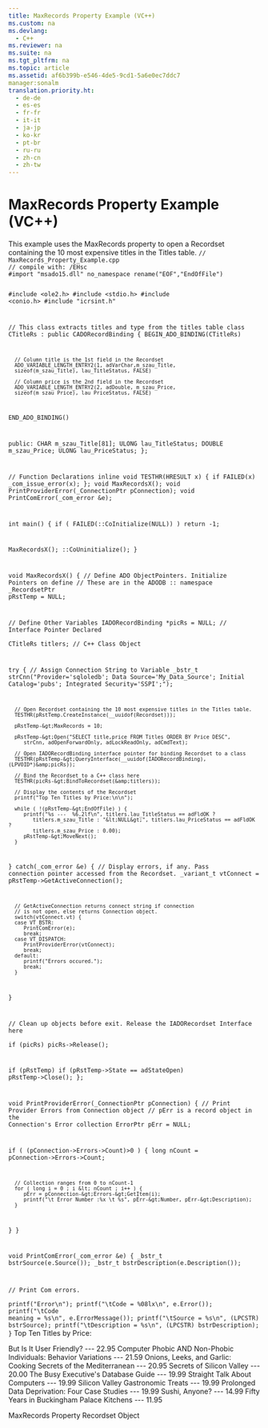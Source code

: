 ```yaml
---
title: MaxRecords Property Example (VC++)
ms.custom: na
ms.devlang: 
  - C++
ms.reviewer: na
ms.suite: na
ms.tgt_pltfrm: na
ms.topic: article
ms.assetid: af6b399b-e546-4de5-9cd1-5a6e0ec7ddc7
manager:sonalm
translation.priority.ht: 
  - de-de
  - es-es
  - fr-fr
  - it-it
  - ja-jp
  - ko-kr
  - pt-br
  - ru-ru
  - zh-cn
  - zh-tw
---
```

# MaxRecords Property Example (VC++)
<?xml version="1.0" encoding="utf-8"?>
<developerReferenceWithoutSyntaxDocument xmlns="http://ddue.schemas.microsoft.com/authoring/2003/5" xmlns:xlink="http://www.w3.org/1999/xlink" xmlns:xsi="http://www.w3.org/2001/XMLSchema-instance" xsi:schemaLocation="http://ddue.schemas.microsoft.com/authoring/2003/5 http://dduestorage.blob.core.windows.net/ddueschema/developer.xsd">
  <introduction>
    <para>This example uses the <legacyLink xlink:href="20c76571-8c9a-482c-a99e-726ab1d93f8b">MaxRecords</legacyLink> property to open a <legacyLink xlink:href="ede1415f-c3df-4cc5-a05b-2576b2b84b60">Recordset</legacyLink> containing the 10 most expensive titles in the <legacyBold><legacyItalic>Titles</legacyItalic></legacyBold> table.</para>
  </introduction>
  <codeExample>
    <code>// MaxRecords_Property_Example.cpp
// compile with: /EHsc
#import "msado15.dll" no_namespace rename("EOF","EndOfFile")

#include &lt;ole2.h&gt;
#include &lt;stdio.h&gt;
#include &lt;conio.h&gt;
#include "icrsint.h"

// This class extracts titles and type from the titles table
class CTitleRs : public CADORecordBinding {
   BEGIN_ADO_BINDING(CTitleRs)

      // Column title is the 1st field in the Recordset
      ADO_VARIABLE_LENGTH_ENTRY2(1, adVarChar,m_szau_Title,
      sizeof(m_szau_Title), lau_TitleStatus, FALSE)

      // Column price is the 2nd field in the Recordset
      ADO_VARIABLE_LENGTH_ENTRY2(2, adDouble, m_szau_Price,
      sizeof(m_szau_Price), lau_PriceStatus, FALSE)

   END_ADO_BINDING()

public:
   CHAR m_szau_Title[81];
   ULONG lau_TitleStatus;
   DOUBLE m_szau_Price;
   ULONG lau_PriceStatus;
};

// Function Declarations
inline void TESTHR(HRESULT x) { if FAILED(x) _com_issue_error(x); };
void MaxRecordsX();
void PrintProviderError(_ConnectionPtr pConnection);
void PrintComError(_com_error &amp;e);

int main() {
   if ( FAILED(::CoInitialize(NULL)) )
      return -1;

   MaxRecordsX();
   ::CoUninitialize();
}

void  MaxRecordsX() {
   // Define ADO ObjectPointers.  Initialize Pointers on define
   // These are in the ADODB :: namespace
   _RecordsetPtr pRstTemp = NULL;

   // Define Other Variables
   IADORecordBinding *picRs = NULL;   // Interface Pointer Declared  
   CTitleRs titlers;   // C++ Class Object

   try {
      // Assign Connection String to Variable
      _bstr_t strCnn("Provider='sqloledb'; Data Source='My_Data_Source'; Initial Catalog='pubs'; Integrated Security='SSPI';");

      // Open Recordset containing the 10 most expensive titles in the Titles table.
      TESTHR(pRstTemp.CreateInstance(__uuidof(Recordset)));

      pRstTemp-&gt;MaxRecords = 10;

      pRstTemp-&gt;Open("SELECT title,price FROM Titles ORDER BY Price DESC",
         strCnn, adOpenForwardOnly, adLockReadOnly, adCmdText);

      // Open IADORecordBinding interface pointer for binding Recordset to a class
      TESTHR(pRstTemp-&gt;QueryInterface(__uuidof(IADORecordBinding), (LPVOID*)&amp;picRs));

      // Bind the Recordset to a C++ class here
      TESTHR(picRs-&gt;BindToRecordset(&amp;titlers));

      // Display the contents of the Recordset
      printf("Top Ten Titles by Price:\n\n");

      while ( !(pRstTemp-&gt;EndOfFile) ) {
         printf("%s ---  %6.2lf\n", titlers.lau_TitleStatus == adFldOK ? 
            titlers.m_szau_Title : "&lt;NULL&gt;", titlers.lau_PriceStatus == adFldOK ? 
            titlers.m_szau_Price : 0.00);
         pRstTemp-&gt;MoveNext();
      }
   }
   catch(_com_error &amp;e) {
      // Display errors, if any.  Pass connection pointer accessed from the Recordset.
      _variant_t vtConnect = pRstTemp-&gt;GetActiveConnection();

      // GetActiveConnection returns connect string if connection 
      // is not open, else returns Connection object.
      switch(vtConnect.vt) {
      case VT_BSTR:
         PrintComError(e);
         break;
      case VT_DISPATCH:
         PrintProviderError(vtConnect);
         break;
      default:
         printf("Errors occured.");
         break;
      }
   }

   // Clean up objects before exit. Release the IADORecordset Interface here   
   if (picRs)
      picRs-&gt;Release();

   if (pRstTemp)
      if (pRstTemp-&gt;State == adStateOpen)
         pRstTemp-&gt;Close();
};

void PrintProviderError(_ConnectionPtr pConnection) {
   // Print Provider Errors from Connection object
   // pErr is a record object in the Connection's Error collection
   ErrorPtr pErr = NULL;

   if ( (pConnection-&gt;Errors-&gt;Count)&gt;0 ) {
      long nCount = pConnection-&gt;Errors-&gt;Count;

      // Collection ranges from 0 to nCount-1
      for ( long i = 0 ; i &lt; nCount ; i++ ) {
         pErr = pConnection-&gt;Errors-&gt;GetItem(i);
         printf("\t Error Number :%x \t %s", pErr-&gt;Number, pErr-&gt;Description);
      }
   }
}

void PrintComError(_com_error &amp;e) {
   _bstr_t bstrSource(e.Source());
   _bstr_t bstrDescription(e.Description());

   // Print Com errors.  
   printf("Error\n");
   printf("\tCode = %08lx\n", e.Error());
   printf("\tCode meaning = %s\n", e.ErrorMessage());
   printf("\tSource = %s\n", (LPCSTR) bstrSource);
   printf("\tDescription = %s\n", (LPCSTR) bstrDescription);
}</code>
    <comments>
      <content>
        <computerOutput>Top Ten Titles by Price:

But Is It User Friendly? ---   22.95
Computer Phobic AND Non-Phobic Individuals: Behavior Variations ---   21.59
Onions, Leeks, and Garlic: Cooking Secrets of the Mediterranean ---   20.95
Secrets of Silicon Valley ---   20.00
The Busy Executive's Database Guide ---   19.99
Straight Talk About Computers ---   19.99
Silicon Valley Gastronomic Treats ---   19.99
Prolonged Data Deprivation: Four Case Studies ---   19.99
Sushi, Anyone? ---   14.99
Fifty Years in Buckingham Palace Kitchens ---   11.95</computerOutput>
      </content>
    </comments>
  </codeExample>
  <relatedTopics>
<link xlink:href="20c76571-8c9a-482c-a99e-726ab1d93f8b">MaxRecords Property</link>
<link xlink:href="ede1415f-c3df-4cc5-a05b-2576b2b84b60">Recordset Object</link>
</relatedTopics>
</developerReferenceWithoutSyntaxDocument>